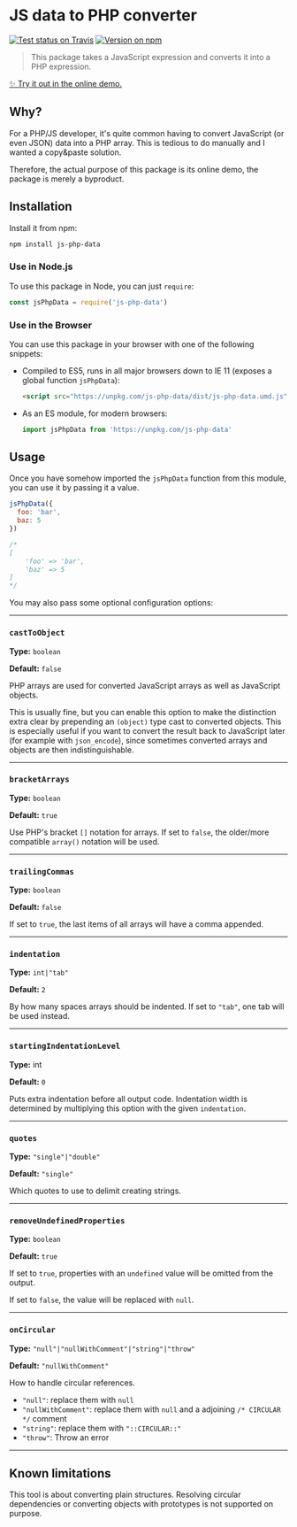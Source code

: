 # JS data to PHP converter

[![Test status on Travis](https://badgen.net/travis/loilo/node-js-php-data?label=build)](https://travis-ci.org/loilo/node-js-php-data)
[![Version on npm](https://badgen.net/npm/v/js-php-data)](https://www.npmjs.com/package/js-php-data)

> This package takes a JavaScript expression and converts it into a PHP expression.

[✨ Try it out in the online demo.](https://loilo.github.io/node-js-php-data/)

## Why?

For a PHP/JS developer, it's quite common having to convert JavaScript (or even JSON) data into a PHP array. This is tedious to do manually and I wanted a copy&paste solution.

Therefore, the actual purpose of this package is its online demo, the package is merely a byproduct.

## Installation

Install it from npm:

```bash
npm install js-php-data
```

### Use in Node.js

To use this package in Node, you can just `require`:

```javascript
const jsPhpData = require('js-php-data')
```

### Use in the Browser

You can use this package in your browser with one of the following snippets:

- Compiled to ES5, runs in all major browsers down to IE 11 (exposes a global function `jsPhpData`):

  ```html
  <script src="https://unpkg.com/js-php-data/dist/js-php-data.umd.js"></script>
  ```

- As an ES module, for modern browsers:

  ```javascript
  import jsPhpData from 'https://unpkg.com/js-php-data'
  ```

## Usage

Once you have somehow imported the `jsPhpData` function from this module, you can use it by passing it a value.

```javascript
jsPhpData({
  foo: 'bar',
  baz: 5
})

/*
[
    'foo' => 'bar',
    'baz' => 5
]
*/
```

You may also pass some optional configuration options:

---

### `castToObject`

**Type:** `boolean`

**Default:** `false`

PHP arrays are used for converted JavaScript arrays as well as JavaScript objects.

This is usually fine, but you can enable this option to make the distinction extra clear by prepending an `(object)` type cast to converted objects. This is especially useful if you want to convert the result back to JavaScript later (for example with `json_encode`), since sometimes converted arrays and objects are then indistinguishable.

---

### `bracketArrays`

**Type:** `boolean`

**Default:** `true`

Use PHP's bracket `[]` notation for arrays. If set to `false`, the older/more compatible `array()` notation will be used.

---

### `trailingCommas`

**Type:** `boolean`

**Default:** `false`

If set to `true`, the last items of all arrays will have a comma appended.

---

### `indentation`

**Type:** `int|"tab"`

**Default:** `2`

By how many spaces arrays should be indented. If set to `"tab"`, one tab will be used instead.

---

### `startingIndentationLevel`

**Type:** int

**Default:** `0`

Puts extra indentation before all output code. Indentation width is determined by multiplying this option with the given `indentation`.

---

### `quotes`

**Type:** `"single"|"double"`

**Default:** `"single"`

Which quotes to use to delimit creating strings.

---

### `removeUndefinedProperties`

**Type:** `boolean`

**Default:** `true`

If set to `true`, properties with an `undefined` value will be omitted from the output.

If set to `false`, the value will be replaced with `null`.

---

### `onCircular`

**Type:** `"null"|"nullWithComment"|"string"|"throw"`

**Default:** `"nullWithComment"`

How to handle circular references.

- `"null"`: replace them with `null`
- `"nullWithComment"`: replace them with `null` and a adjoining `/* CIRCULAR */` comment
- `"string"`: replace them with `"::CIRCULAR::"`
- `"throw"`: Throw an error

---

## Known limitations

This tool is about converting plain structures. Resolving circular dependencies or converting objects with prototypes is not supported on purpose.
